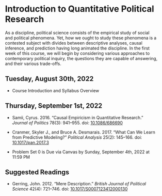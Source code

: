 Introduction to Quantitative Political Research
================

As a discipline, political science consists of the empirical study of
social and political phenomena. Yet, how we ought to study these
phenomena is a contested subject with divides between descriptive
analyses, causal inference, and prediction having long animated the
discipline. In the first week of this course, we will begin by
considering various approaches to contemporary political inquiry, the
questions they are capable of answering, and their various trade-offs.

## Tuesday, August 30th, 2022

-   Course Introduction and Syllabus Overview

## Thursday, September 1st, 2022

-   Samii, Cyrus. 2016. “Causal Empiricism in Quantitative Research.”
    *Journal of Politics* 78(3): 941–955. doi:
    [10.1086/686690](https://doi.org/10.1086/686690)

-   Cranmer, Skyler J., and Bruce A. Desmarais. 2017. “What Can We Learn
    from Predictive Modeling?” *Political Analysis* 25(2): 145–166. doi:
    [10.1017/pan.2017.3](https://doi.org/10.1017/pan.2017.3)

-   Problem Set 0 is Due via Canvas by Sunday, September 4th, 2022 at
    11:59 PM

## Suggested Readings

-   Gerring, John. 2012. “Mere Description.” *British Journal of
    Political Science* 42(4): 721–746. doi:
    [10.1017/S0007123412000130](https://doi.org/10.1017/S0007123412000130)
